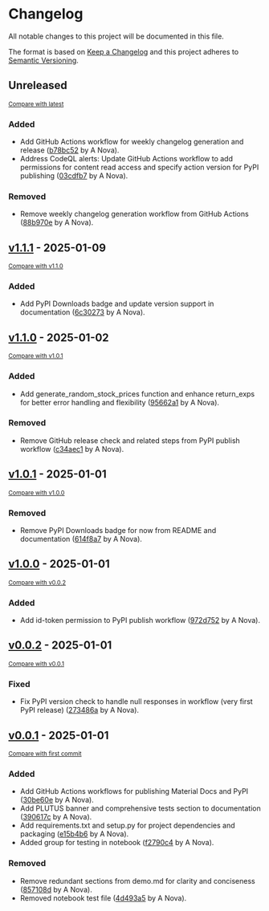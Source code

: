 # Changelog

All notable changes to this project will be documented in this file.

The format is based on [Keep a Changelog](http://keepachangelog.com/en/1.0.0/)
and this project adheres to [Semantic Versioning](http://semver.org/spec/v2.0.0.html).

<!-- insertion marker -->
## Unreleased

<small>[Compare with latest](https://github.com/fox-techniques/plutus-pairtrading/compare/v1.1.1...HEAD)</small>

### Added

- Add GitHub Actions workflow for weekly changelog generation and release ([b78bc52](https://github.com/fox-techniques/plutus-pairtrading/commit/b78bc522fa0b9bf5a5f59fdb196598f82a2b2ef6) by A Nova).
- Address CodeQL alerts: Update GitHub Actions workflow to add permissions for content read access and specify action version for PyPI publishing ([03cdfb7](https://github.com/fox-techniques/plutus-pairtrading/commit/03cdfb77a432f051f6592c6b0528b7d6e3a87278) by A Nova).

### Removed

- Remove weekly changelog generation workflow from GitHub Actions ([88b970e](https://github.com/fox-techniques/plutus-pairtrading/commit/88b970e0ce55b1750966d330c29e89d9d462211d) by A Nova).

<!-- insertion marker -->
## [v1.1.1](https://github.com/fox-techniques/plutus-pairtrading/releases/tag/v1.1.1) - 2025-01-09

<small>[Compare with v1.1.0](https://github.com/fox-techniques/plutus-pairtrading/compare/v1.1.0...v1.1.1)</small>

### Added

- Add PyPI Downloads badge and update version support in documentation ([6c30273](https://github.com/fox-techniques/plutus-pairtrading/commit/6c30273e160eb1409b3975f39d808c81552bfab5) by A Nova).

## [v1.1.0](https://github.com/fox-techniques/plutus-pairtrading/releases/tag/v1.1.0) - 2025-01-02

<small>[Compare with v1.0.1](https://github.com/fox-techniques/plutus-pairtrading/compare/v1.0.1...v1.1.0)</small>

### Added

- Add generate_random_stock_prices function and enhance return_exps for better error handling and flexibility ([95662a1](https://github.com/fox-techniques/plutus-pairtrading/commit/95662a182076a9cdf3b7c4eca515ee84ee5dbc0c) by A Nova).

### Removed

- Remove GitHub release check and related steps from PyPI publish workflow ([c34aec1](https://github.com/fox-techniques/plutus-pairtrading/commit/c34aec18bbae6ec5f8c022fb3f5eb7767906ef23) by A Nova).

## [v1.0.1](https://github.com/fox-techniques/plutus-pairtrading/releases/tag/v1.0.1) - 2025-01-01

<small>[Compare with v1.0.0](https://github.com/fox-techniques/plutus-pairtrading/compare/v1.0.0...v1.0.1)</small>

### Removed

- Remove PyPI Downloads badge for now from README and documentation ([614f8a7](https://github.com/fox-techniques/plutus-pairtrading/commit/614f8a713ba9561993c80dc5abd7bf34c702a26d) by A Nova).

## [v1.0.0](https://github.com/fox-techniques/plutus-pairtrading/releases/tag/v1.0.0) - 2025-01-01

<small>[Compare with v0.0.2](https://github.com/fox-techniques/plutus-pairtrading/compare/v0.0.2...v1.0.0)</small>

### Added

- Add id-token permission to PyPI publish workflow ([972d752](https://github.com/fox-techniques/plutus-pairtrading/commit/972d7529f3bcdce1804ecb7723b0099dc51edab8) by A Nova).

## [v0.0.2](https://github.com/fox-techniques/plutus-pairtrading/releases/tag/v0.0.2) - 2025-01-01

<small>[Compare with v0.0.1](https://github.com/fox-techniques/plutus-pairtrading/compare/v0.0.1...v0.0.2)</small>

### Fixed

- Fix PyPI version check to handle null responses in workflow (very first PyPI release) ([273486a](https://github.com/fox-techniques/plutus-pairtrading/commit/273486ac6ad22465251fbd8d4b1b50b6941ad320) by A Nova).

## [v0.0.1](https://github.com/fox-techniques/plutus-pairtrading/releases/tag/v0.0.1) - 2025-01-01

<small>[Compare with first commit](https://github.com/fox-techniques/plutus-pairtrading/compare/2c15fdcdb8b17b5bbbdfc2e966e930f231f25f85...v0.0.1)</small>

### Added

- Add GitHub Actions workflows for publishing Material Docs and PyPI ([30be60e](https://github.com/fox-techniques/plutus-pairtrading/commit/30be60e7fd22e93fc150345947dadf9d9224c80f) by A Nova).
- Add PLUTUS banner and comprehensive tests section to documentation ([390617c](https://github.com/fox-techniques/plutus-pairtrading/commit/390617c16eae76892920d94dc7a3b065d284f802) by A Nova).
- Add requirements.txt and setup.py for project dependencies and packaging ([e15b4b6](https://github.com/fox-techniques/plutus-pairtrading/commit/e15b4b65ed791a8479464b56fefddcd1475b774c) by A Nova).
- Added group for testing in notebook ([f2790c4](https://github.com/fox-techniques/plutus-pairtrading/commit/f2790c475f3978cf5c7eb905e85b4184db3ba06b) by A Nova).

### Removed

- Remove redundant sections from demo.md for clarity and conciseness ([857108d](https://github.com/fox-techniques/plutus-pairtrading/commit/857108d1302850e86aa4b3056eb7a9b81a03c633) by A Nova).
- Removed notebook test file ([4d493a5](https://github.com/fox-techniques/plutus-pairtrading/commit/4d493a5ead5d31496faf35d893a6791f07e04469) by A Nova).

